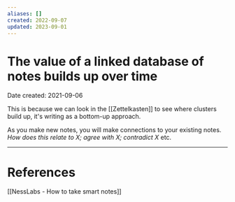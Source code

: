 ```yaml
---
aliases: []
created: 2022-09-07
updated: 2023-09-01
---
```


# The value of a linked database of notes builds up over time
Date created: 2021-09-06

This is because we can look in the [[Zettelkasten]] to see where clusters build up, it's writing as a bottom-up approach. 

As you make new notes, you will make connections to your existing notes. *How does this relate to X; agree with X; contradict X* etc.

---
# References
[[NessLabs - How to take smart notes]]
